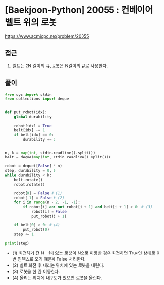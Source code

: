 [Baekjoon-Python] 20055 : 컨베이어 벨트 위의 로봇
=
<https://www.acmicpc.net/problem/20055>


접근
--


1. 벨트는 2N 길이의 큐, 로봇은 N길이의 큐로 사용한다.


풀이
--



```python
from sys import stdin
from collections import deque


def put_robot(idx):
    global durability

    robot[idx] = True
    belt[idx] -= 1
    if belt[idx] == 0:
        durability += 1


n, k = map(int, stdin.readline().split())
belt = deque(map(int, stdin.readline().split()))

robot = deque([False] * n)
step, durability = 0, 0
while durability < k:
    belt.rotate()
    robot.rotate()

    robot[0] = False # (1)
    robot[-1] = False # (2)
    for i in range(n - 2, -1, -1):
        if robot[i] and not robot[i + 1] and belt[i + 1] > 0: # (3)
            robot[i] = False
            put_robot(i + 1)

    if belt[0] > 0: # (4)
        put_robot(0)
    step += 1

print(step)
```


* (1) 회전하기 전 N - 1에 있는 로봇이 N으로 이동한 경우 회전하면 True인 상태로 0번 인덱스로 오기 떄문에 False 처리한다.
* (2) 벨트 회전 후 내리는 위치에 있는 로봇을 내린다.
* (3) 로봇을 한 칸 이동한다.
* (4) 올리는 위치에 내구도가 있으면 로봇을 올린다.
